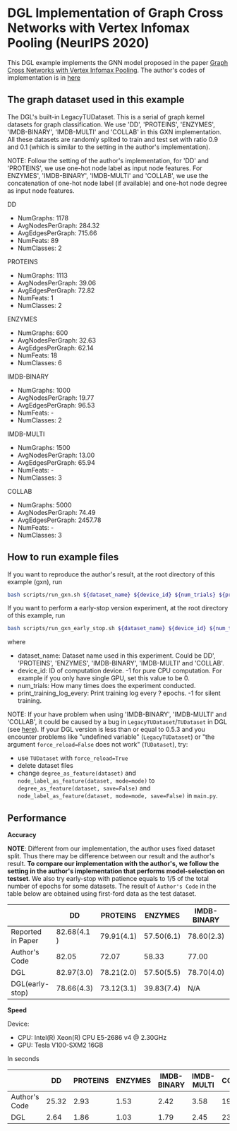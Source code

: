 # DGL Implementation of Graph Cross Networks with Vertex Infomax Pooling (NeurIPS 2020)

This DGL example implements the GNN model proposed in the paper [Graph Cross Networks with Vertex Infomax Pooling](https://arxiv.org/pdf/2010.01804.pdf). 
The author's codes of implementation is in [here](https://github.com/limaosen0/GXN)


The graph dataset used in this example 
---------------------------------------
The DGL's built-in LegacyTUDataset. This is a serial of graph kernel datasets for graph classification. We use 'DD', 'PROTEINS', 'ENZYMES', 'IMDB-BINARY', 'IMDB-MULTI' and 'COLLAB' in this GXN implementation. All these datasets are randomly splited to train and test set with ratio 0.9 and 0.1 (which is similar to the setting in the author's implementation).

NOTE: Follow the setting of the author's implementation, for 'DD' and 'PROTEINS', we use one-hot node label as input node features. For ENZYMES', 'IMDB-BINARY', 'IMDB-MULTI' and 'COLLAB', we use the concatenation of one-hot node label (if available) and one-hot node degree as input node features.

DD
- NumGraphs: 1178
- AvgNodesPerGraph: 284.32
- AvgEdgesPerGraph: 715.66
- NumFeats: 89
- NumClasses: 2

PROTEINS
- NumGraphs: 1113
- AvgNodesPerGraph: 39.06
- AvgEdgesPerGraph: 72.82
- NumFeats: 1
- NumClasses: 2

ENZYMES
- NumGraphs: 600
- AvgNodesPerGraph: 32.63
- AvgEdgesPerGraph: 62.14
- NumFeats: 18
- NumClasses: 6

IMDB-BINARY
- NumGraphs: 1000
- AvgNodesPerGraph: 19.77
- AvgEdgesPerGraph: 96.53
- NumFeats: -
- NumClasses: 2

IMDB-MULTI
- NumGraphs: 1500
- AvgNodesPerGraph: 13.00
- AvgEdgesPerGraph: 65.94
- NumFeats: -
- NumClasses: 3

COLLAB
- NumGraphs: 5000
- AvgNodesPerGraph: 74.49
- AvgEdgesPerGraph: 2457.78
- NumFeats: -
- NumClasses: 3


How to run example files
--------------------------------
If you want to reproduce the author's result, at the root directory of this example (gxn), run

```bash
bash scripts/run_gxn.sh ${dataset_name} ${device_id} ${num_trials} ${print_trainlog_every}
```

If you want to perform a early-stop version experiment, at the root directory of this example, run

```bash
bash scripts/run_gxn_early_stop.sh ${dataset_name} ${device_id} ${num_trials} ${print_trainlog_every}
```

where
- dataset_name: Dataset name used in this experiment. Could be DD', 'PROTEINS', 'ENZYMES', 'IMDB-BINARY', 'IMDB-MULTI' and 'COLLAB'.
- device_id: ID of computation device. -1 for pure CPU computation. For example if you only have single GPU, set this value to be 0.
- num_trials: How many times does the experiment conducted.
- print_training_log_every: Print training log every ? epochs. -1 for silent training.


NOTE: If your have problem when using 'IMDB-BINARY', 'IMDB-MULTI' and 'COLLAB', it could be caused by a bug in `LegacyTUDataset`/`TUDataset` in DGL (see [here](https://github.com/dmlc/dgl/pull/2543)). If your DGL version is less than or equal to 0.5.3 and you encounter problems like "undefined variable" (`LegacyTUDataset`) or "the argument `force_reload=False` does not work" (`TUDataset`), try:
- use `TUDataset` with `force_reload=True`
- delete dataset files 
- change `degree_as_feature(dataset)` and `node_label_as_feature(dataset, mode=mode)` to `degree_as_feature(dataset, save=False)` and `node_label_as_feature(dataset, mode=mode, save=False)` in `main.py`.

Performance
-------------------------

**Accuracy**

**NOTE**: Different from our implementation, the author uses fixed dataset split. Thus there may be difference between our result and the author's result. **To compare our implementation with the author's, we follow the setting in the author's implementation that performs model-selection on testset**. We also try early-stop with patience equals to 1/5 of the total number of epochs for some datasets. The result of `Author's Code` in the table below are obtained using first-ford data as the test dataset.

|                   | DD           | PROTEINS    | ENZYMES     | IMDB-BINARY | IMDB-MULTI | COLLAB     |
| ------------------| ------------ | ----------- | ----------- | ----------- | ---------- | ---------- |
| Reported in Paper | 82.68(4.1 )  | 79.91(4.1)  | 57.50(6.1)  | 78.60(2.3)  | 55.20(2.5) | 78.82(1.4) |
| Author's Code     | 82.05        | 72.07       | 58.33       | 77.00       | 56.00      | 80.40      |
| DGL               | 82.97(3.0)   | 78.21(2.0)  | 57.50(5.5)  | 78.70(4.0)  | 52.26(2.0) | 80.58(2.4) |
| DGL(early-stop)   | 78.66(4.3)   | 73.12(3.1)  | 39.83(7.4)  | N/A         | N/A        | N/A        |


**Speed**

Device: 
- CPU: Intel(R) Xeon(R) CPU E5-2686 v4 @ 2.30GHz
- GPU: Tesla V100-SXM2 16GB

In seconds

|               | DD    | PROTEINS | ENZYMES | IMDB-BINARY | IMDB-MULTI | COLLAB |
| ------------- | ----- | -------- | ------- | ----------- | ---------- | ------ |
| Author's Code | 25.32 | 2.93     | 1.53    | 2.42        | 3.58       | 19.78  |
| DGL           | 2.64  | 1.86     | 1.03    | 1.79        | 2.45       | 23.52  |
